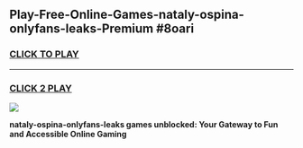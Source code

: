 
## Play-Free-Online-Games-nataly-ospina-onlyfans-leaks-Premium #8oari
<h3>
<a href="https://premium.freeplayer.one?title=nataly-ospina-onlyfans-leaks&ref=8M">CLICK TO PLAY</a></h3>
<hr>

<h3>
<a href="https://premium.freeplayer.one?title=nataly-ospina-onlyfans-leaks&ref=8M">CLICK 2 PLAY</a>
  
</h3>

<a href="https://premium.freeplayer.one?title=nataly-ospina-onlyfans-leaks&ref=8M"><img src="https://clearcache.store/games.png"></a>


**nataly-ospina-onlyfans-leaks games unblocked: Your Gateway to Fun and Accessible Online Gaming**
